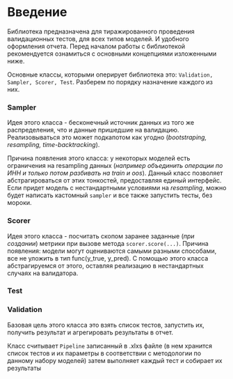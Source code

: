 
# Введение

Библиотека предназначена для тиражированного проведения валидационных тестов, для всех типов моделей. И удобного оформления отчета. Перед началом работы с библиотекой рекомендуется ознамиться с основными концепциями изложенными ниже.

Основные классы, которыми оперирует библиотека это: ```Validation, Sampler, Scorer, Test```. Разберем по порядку назначение каждого из них.

### Sampler

Идея этого класса - бесконечный источник данных из того же распределения, что и данные пришедшие на валидацию. Реализовываться это может подкапотом как угодно (*bootstraping, resampling, time-backtracking*).

Причина появления этого класса: у некоторых моделей есть ограничения на resampling данных (*например объединить операции по ИНН и только потом разбивать на train и oos*). Данный класс позволяет абстрагироваться от этих тонкостей, предоставляя единый интерфейс. Если придет модель с нестандартными условиями на *resampling*, можно будет написать кастомный ```sampler``` и все также запустить тесты, без мороки.

### Scorer


Идея этого класса - посчитать скопом заранее заданные (*при создании*) метрики при вызове метода ```scorer.score(...)```. 
Причина появления: модели могут оцениваются самыми разными способами, все не уложить в тип func(y_true, y_pred). С помощью этого класса абстрагируемся от этого, оставляя реализацию в нестандартных случаях на валидатора.


### Test

### Validation

Базовая цель этого класса это взять список тестов, запустить их, получить результат и агрегировать результаты в отчет.

Класс считывает ```Pipeline``` записанный в .xlxs файле (в нем хранится список тестов и их параметры в соответствии с методологии по данному набору моделей) затем выполняет каждый тест и собирает их результаты

